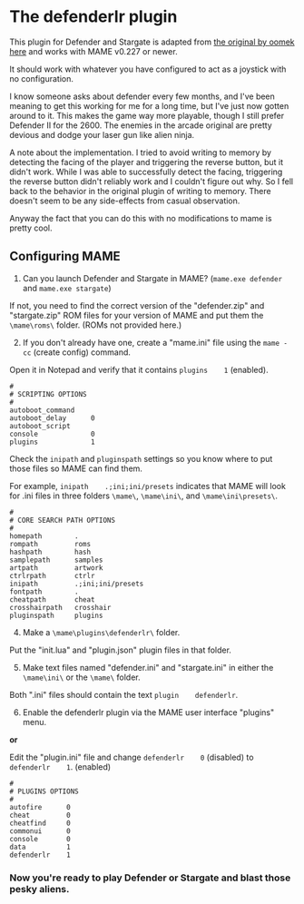 # The defenderlr plugin

This plugin for Defender and Stargate is adapted from [the original by oomek here](http://forum.arcadecontrols.com/index.php/topic,163525.0.html) and works with MAME v0.227 or newer.

It should work with whatever you have configured to act as a joystick with no configuration.

I know someone asks about defender every few months, and I've been meaning to get this working for me for a long time, but I've just now gotten around to it. This makes the game way more playable, though I still prefer Defender II for the 2600. The enemies in the arcade original are pretty devious and dodge your laser gun like alien ninja.

A note about the implementation. I tried to avoid writing to memory by detecting the facing of the player and triggering the reverse button, but it didn't work. While I was able to successfully detect the facing, triggering the reverse button didn't reliably work and I couldn't figure out why. So I fell back to the behavior in the original plugin of writing to memory. There doesn't seem to be any side-effects from casual observation.

Anyway the fact that you can do this with no modifications to mame is pretty cool.

## Configuring MAME

1. Can you launch Defender and Stargate in MAME? (`mame.exe defender` and `mame.exe stargate`)

If not, you need to find the correct version of the "defender.zip" and "stargate.zip" ROM files for your version of MAME and put them the `\mame\roms\` folder.  (ROMs not provided here.)

2. If you don't already have one, create a "mame.ini" file using the `mame -cc` (create config) command.

Open it in Notepad and verify that it contains `plugins    1` (enabled).

```
#
# SCRIPTING OPTIONS
#
autoboot_command
autoboot_delay      0
autoboot_script
console             0
plugins             1
```

Check the `inipath` and `pluginspath` settings so you know where to put those files so MAME can find them.

For example, `inipath    .;ini;ini/presets` indicates that MAME will look for .ini files in three folders `\mame\`, `\mame\ini\`, and `\mame\ini\presets\`.

```
#
# CORE SEARCH PATH OPTIONS
#
homepath        .
rompath         roms
hashpath        hash
samplepath      samples
artpath         artwork
ctrlrpath       ctrlr
inipath         .;ini;ini/presets
fontpath        .
cheatpath       cheat
crosshairpath   crosshair
pluginspath     plugins
```

4. Make a `\mame\plugins\defenderlr\` folder.

Put the "init.lua" and "plugin.json" plugin files in that folder.

5. Make text files named "defender.ini" and "stargate.ini" in either the `\mame\ini\` or the `\mame\` folder.

Both ".ini" files should contain the text `plugin    defenderlr`.

6. Enable the defenderlr plugin via the MAME user interface "plugins" menu.

**or**

Edit the "plugin.ini" file and change `defenderlr    0` (disabled) to `defenderlr    1`. (enabled)

```
#  
# PLUGINS OPTIONS  
#  
autofire      0
cheat         0
cheatfind     0
commonui      0
console       0
data          1
defenderlr    1
```

### Now you're ready to play Defender or Stargate and blast those pesky aliens.